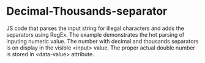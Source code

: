 # Decimal-Thousands-separator
JS code that parses the input string for illegal characters and adds the separators using RegEx.
The example demonstrates the hot parsing of inputing numeric value. 
The number with decimal and thousands separators is on display in the visible \<input\> value.
The proper actual double number is stored in \<data-value\> attribute.
